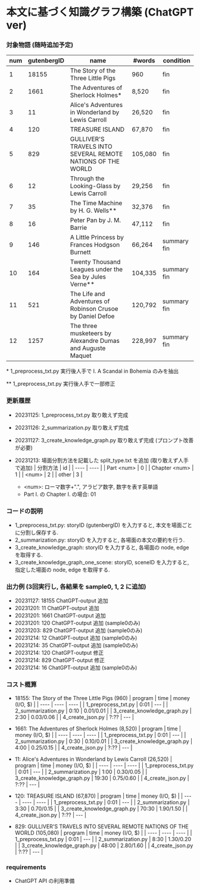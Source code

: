 # 本文に基づく知識グラフ構築 (ChatGPT ver)
### 対象物語 (随時追加予定)
| num | gutenbergID | name | #words | condition |
| ---- | ---- | ---- | ---- | ---- |
| 1 | 18155 | The Story of the Three Little Pigs | 960 | fin |
| 2 | 1661 | The Adventures of Sherlock Holmes\* | 8,520 | fin |
| 3 | 11 |  Alice's Adventures in Wonderland by Lewis Carroll | 26,520 | fin |
| 4 | 120 | TREASURE ISLAND | 67,870 | fin |
| 5 | 829 | GULLIVER'S TRAVELS INTO SEVERAL REMOTE NATIONS OF THE WORLD | 105,080 | fin |
| 6 | 12 | Through the Looking-Glass by Lewis Carroll | 29,256 | fin |
| 7 | 35 | The Time Machine by H. G. Wells\** | 32,376 | fin |
| 8 | 16 | Peter Pan by J. M. Barrie | 47,112 | fin |
| 9 | 146 | A Little Princess by Frances Hodgson Burnett | 66,264 | summary fin |
| 10 | 164 | Twenty Thousand Leagues under the Sea by Jules Verne\** | 104,335 | summary fin |
| 11 | 521 | The Life and Adventures of Robinson Crusoe by Daniel Defoe | 120,792 | summary fin |
| 12 | 1257 | The three musketeers by Alexandre Dumas and Auguste Maquet | 228,997 | summary fin |

\*  1_preprocess_txt.py 実行後人手で I. A Scandal in Bohemia のみを抽出

\** 1_preprocess_txt.py 実行後人手で一部修正


### 更新履歴
- 20231125: 1_preprocess_txt.py 取り敢えず完成
- 20231126: 2_summarization.py 取り敢えず完成
- 20231127: 3_create_knowledge_graph.py 取り敢えず完成 (プロンプト改善が必要)
- 20231213: 場面分割方法を記載した split_type.txt を追加 (取り敢えず人手で追加)
    | 分割方法 | id |
    | ---- | ---- |
    | Part \<num\> | 0 |
    | Chapter \<num\> | 1 |
    | \<num\> | 2 |
    | other | 3 |

    * \<num\>: ローマ数字+".", アラビア数字, 数字を表す英単語
    * Part I. の Chapter I. の場合: 01


### コードの説明
- 1_preprocess_txt.py: storyID (gutenbergID) を入力すると, 本文を場面ごとに分割し保存する.
- 2_summarization.py: storyID を入力すると, 各場面の本文の要約を行う.
- 3_create_knowledge_graph: storyID を入力すると, 各場面の node, edge を取得する.
- 3_create_knowledge_graph_one_scene: storyID, sceneID を入力すると, 指定した場面の node, edge を取得する.
<!-- - 4_create_json.py: storyID を入力すると, graph.json を作成する. -->
<!-- - create_json.sh: storyID を入力すると, 1~4 をまとめて実行する -->


### 出力例 (3回実行し, 各結果を sample0, 1, 2 に追加)
- 20231127: 18155 ChatGPT-output 追加
- 20231201: 11 ChatGPT-output 追加
- 20231201: 1661 ChatGPT-output 追加
- 20231201: 120 ChatGPT-output 追加 (sample0のみ)
- 20231203: 829 ChatGPT-output 追加 (sample0のみ)
- 20231214: 12 ChatGPT-output 追加 (sample0のみ)
- 20231214: 35 ChatGPT-output 追加 (sample0のみ)
- 20231214: 120 ChatGPT-output 修正
- 20231214: 829 ChatGPT-output 修正
- 20231214: 16 ChatGPT-output 追加 (sample0のみ)


### コスト概算
- 18155: The Story of the Three Little Pigs (960)
    | program | time | money (I/O, $) |
    | ---- | ---- | ---- |
    | 1_preprocess_txt.py | 0:01 | --- |
    | 2_summarization.py | 0:10 | 0.01/0.01 |
    | 3_create_knowledge_graph.py | 2:30 | 0.03/0.06 |
    | 4_create_json.py | ?:?? | --- |


- 1661: The Adventures of Sherlock Holmes (8,520)
    | program | time | money (I/O, $) |
    | ---- | ---- | ---- |
    | 1_preprocess_txt.py | 0:01 | --- |
    | 2_summarization.py | 0:30 | 0.10/0.01 |
    | 3_create_knowledge_graph.py | 4:00 | 0.25/0.15 |
    | 4_create_json.py | ?:?? | --- |


- 11: Alice's Adventures in Wonderland by Lewis Carroll (26,520)
    | program | time | money (I/O, $) |
    | ---- | ---- | ---- |
    | 1_preprocess_txt.py | 0:01 | --- |
    | 2_summarization.py | 1:00 | 0.30/0.05 |
    | 3_create_knowledge_graph.py | 19:30 | 0.75/0.60 |
    | 4_create_json.py | ?:?? | --- |


- 120: TREASURE ISLAND (67,870)
    | program | time | money (I/O, $) |
    | ---- | ---- | ---- |
    | 1_preprocess_txt.py | 0:01 | --- |
    | 2_summarization.py | 3:30 | 0.70/0.15 |
    | 3_create_knowledge_graph.py | 70:30 | 1.90/1.50 |
    | 4_create_json.py | ?:?? | --- |


- 829: GULLIVER'S TRAVELS INTO SEVERAL REMOTE NATIONS OF THE WORLD (105,080)
    | program | time | money (I/O, $) |
    | ---- | ---- | ---- |
    | 1_preprocess_txt.py | 0:01 | --- |
    | 2_summarization.py | 8:30 | 1.30/0.20 |
    | 3_create_knowledge_graph.py | 48:00 | 2.80/1.60 |
    | 4_create_json.py | ?:?? | --- |


### requirements
- ChatGPT API の利用準備